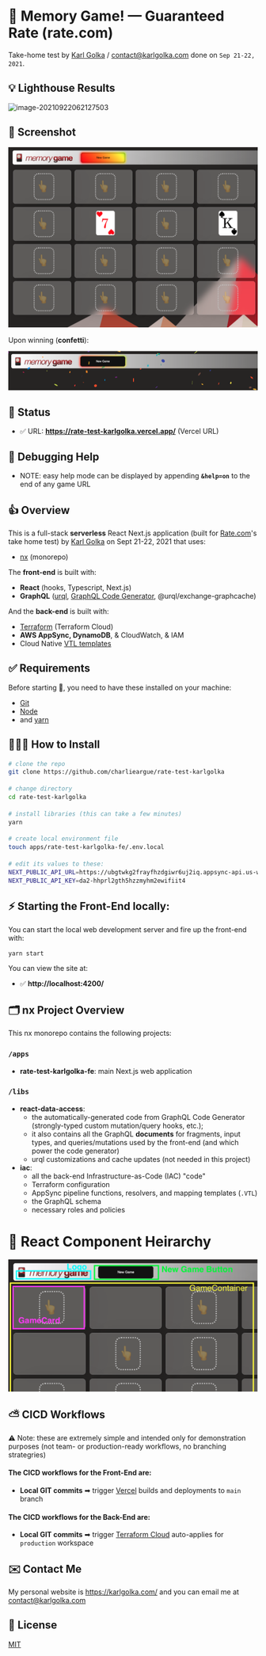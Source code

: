 # 🎴 Memory Game! — Guaranteed Rate (rate.com)

Take-home test by [Karl Golka](https://karlgolka.com) / contact@karlgolka.com done on `Sep 21-22, 2021`.



## 💡 Lighthouse Results

![image-20210922062127503](/Users/karlgolka/PROJECTS/FYI/_typora_images/image-20210922062127503.png)



## 📸 Screenshot

![image-screenshot](./img-screen-shot.png) 



Upon winning (**confetti**):

![image-20210922063828334](/img-20210922063828334.png)



## 🚥 Status

* ✅ URL: **https://rate-test-karlgolka.vercel.app/** (Vercel URL)



## 🏥 Debugging Help 

* NOTE: easy help mode can be displayed by appending **`&help=on`** to the end of any game URL



## 👍 Overview 

This is a full-stack **serverless** React Next.js application (built for [Rate.com](https://Rate.com/)'s take home test) by [Karl Golka](https://karlgolka.com/) on Sept 21-22, 2021 that uses:

- [nx](https://nx.dev/) (monorepo)



The **front-end** is built with:

* **React** (hooks, Typescript, Next.js)
* **GraphQL** ([urql](https://formidable.com/open-source/urql/), [GraphQL Code Generator](https://www.graphql-code-generator.com/), @urql/exchange-graphcache)



And the **back-end** is built with:

* [Terraform](https://terraform.io) (Terraform Cloud)
* **AWS AppSync, DynamoDB**, & CloudWatch, & IAM
* Cloud Native [VTL templates](https://docs.aws.amazon.com/appsync/latest/devguide/resolver-mapping-template-reference-programming-guide.html)



## ✅ Requirements

Before starting 🏁, you need to have these installed on your machine:

* [Git](https://git-scm.com/) 
* [Node](https://nodejs.org/en/) 
* and [yarn](https://classic.yarnpkg.com/en/docs/install)  



## 👨🏻‍💻 How to Install

```sh
# clone the repo
git clone https://github.com/charlieargue/rate-test-karlgolka

# change directory 
cd rate-test-karlgolka

# install libraries (this can take a few minutes)
yarn

# create local environment file
touch apps/rate-test-karlgolka-fe/.env.local

# edit its values to these:
NEXT_PUBLIC_API_URL=https://ubgtwkg2frayfhzdgiwr6uj2iq.appsync-api.us-west-2.amazonaws.com/graphql
NEXT_PUBLIC_API_KEY=da2-hhprl2gth5hzzmyhm2ewifiit4
```



## ⚡️ Starting the Front-End locally:

You can start the local web development server and fire up the front-end with:

```sh
yarn start		
```

You can view the site at:

* ✅  **http://localhost:4200/**



## 🗂 nx Project Overview

This nx monorepo contains the following projects:

### `/apps`

* **rate-test-karlgolka-fe**: main Next.js web application

###  `/libs`

* **react-data-access**: 
  * the automatically-generated code from GraphQL Code Generator (strongly-typed custom mutation/query hooks, etc.);
  * it also contains all the GraphQL **documents** for fragments, input types, and queries/mutations used by the front-end (and which power the code generator)
  * urql customizations and cache updates (not needed in this project)
* **iac**: 
  * all the back-end Infrastructure-as-Code (IAC) "code" 
  * Terraform configuration
  * AppSync pipeline functions, resolvers, and mapping templates (`.VTL`)
  * the GraphQL schema
  * necessary roles and policies



# 🌲 React Component Heirarchy

![image-cmpnt-heirarchy](./img-component-heirarchy-sm.png)

 

## ⛅️ CICD Workflows

⚠️ Note: these are extremely simple and intended only for demonstration purposes (not team- or production-ready workflows, no branching strategries)



#### The CICD workflows for the **Front-End** are:

* **Local GIT commits** ➡ trigger <u>Vercel</u> builds and deployments to `main` branch



#### The CICD workflows for the **Back-End** are:

* **Local GIT commits** ➡ trigger <u>Terraform Cloud</u> auto-applies for `production` workspace



## ✉️ Contact Me

My personal website is https://karlgolka.com/ and you can email me at contact@karlgolka.com 



## 📝 License

[MIT](https://github.com/charlieargue/rate-test-karlgolka/blob/develop/LICENSE)

